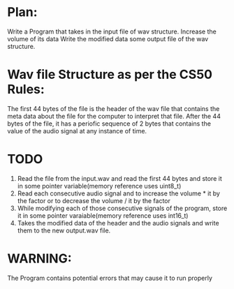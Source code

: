 # Plan:
  Write a Program that takes in the input file of wav structure.
  Increase the volume of its data
  Write the modified data some output file of the wav structure.

# Wav file Structure as per the CS50 Rules:
  The first 44 bytes of the file is the header of the wav file that contains the meta data about the file for the computer to interpret that file.
  After the 44 bytes of the file, it has a periofic sequence of 2 bytes that contains the value of the audio signal at any instance of time.
  
# TODO
  1. Read the file from the input.wav and read the first 44 bytes and store it in some pointer variable(memory reference uses uint8_t)
  2. Read each consecutive audio signal and to increase the volume * it by the factor or to decrease the volume / it by the factor
  3. While modifying each of those consecutive signals of the program, store it in some pointer varaiable(memory reference uses int16_t)
  4. Takes the modified data of the header and the audio signals and write them to the new output.wav file.


# WARNING:
  The Program contains potential errors that may cause it to run properly

